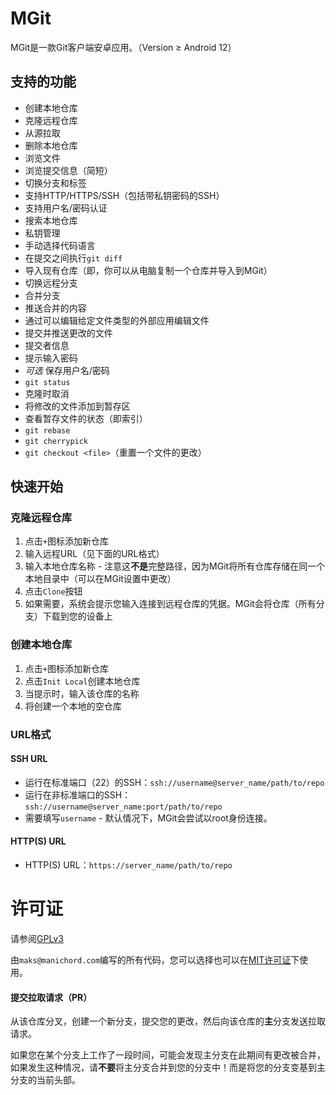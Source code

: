 # MGit

MGit是一款Git客户端安卓应用。（Version ≥ Android 12）

## 支持的功能

* 创建本地仓库
* 克隆远程仓库
* 从源拉取
* 删除本地仓库
* 浏览文件
* 浏览提交信息（简短）
* 切换分支和标签
* 支持HTTP/HTTPS/SSH（包括带私钥密码的SSH）
* 支持用户名/密码认证
* 搜索本地仓库
* 私钥管理
* 手动选择代码语言
* 在提交之间执行`git diff`
* 导入现有仓库（即，你可以从电脑复制一个仓库并导入到MGit）
* 切换远程分支
* 合并分支
* 推送合并的内容
* 通过可以编辑给定文件类型的外部应用编辑文件
* 提交并推送更改的文件
* 提交者信息
* 提示输入密码
* *可选* 保存用户名/密码
* `git status`
* 克隆时取消
* 将修改的文件添加到暂存区
* 查看暂存文件的状态（即索引）
* `git rebase`
* `git cherrypick`
* `git checkout <file>`（重置一个文件的更改）

## 快速开始

### 克隆远程仓库

1. 点击`+`图标添加新仓库
2. 输入远程URL（见下面的URL格式）
3. 输入本地仓库名称 - 注意这**不是**完整路径，因为MGit将所有仓库存储在同一个本地目录中（可以在MGit设置中更改）
4. 点击`Clone`按钮
5. 如果需要，系统会提示您输入连接到远程仓库的凭据。MGit会将仓库（所有分支）下载到您的设备上

### 创建本地仓库
1. 点击`+`图标添加新仓库
2. 点击`Init Local`创建本地仓库
3. 当提示时，输入该仓库的名称
4. 将创建一个本地的空仓库

### URL格式

#### SSH URL

* 运行在标准端口（22）的SSH：`ssh://username@server_name/path/to/repo`
* 运行在非标准端口的SSH：`ssh://username@server_name:port/path/to/repo`
* 需要填写`username` - 默认情况下，MGit会尝试以root身份连接。

#### HTTP(S) URL

* HTTP(S) URL：`https://server_name/path/to/repo`

# 许可证

请参阅[GPLv3](./LICENSE)

由`maks@manichord.com`编写的所有代码，您可以选择也可以在[MIT许可证](https://en.wikipedia.org/wiki/MIT_License)下使用。


#### 提交拉取请求（PR）
从该仓库分叉，创建一个新分支，提交您的更改，然后向该仓库的**主**分支发送拉取请求。

如果您在某个分支上工作了一段时间，可能会发现主分支在此期间有更改被合并，如果发生这种情况，请**不要**将主分支合并到您的分支中！而是将您的分支变基到主分支的当前头部。
